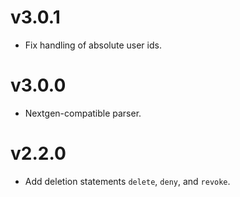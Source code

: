 # v3.0.1

* Fix handling of absolute user ids.

# v3.0.0

* Nextgen-compatible parser.

# v2.2.0

* Add deletion statements `delete`, `deny`, and `revoke`.


